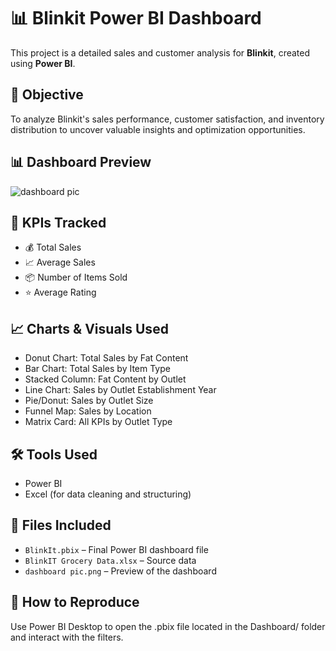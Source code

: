 # 📊 Blinkit Power BI Dashboard

This project is a detailed sales and customer analysis for **Blinkit**, created using **Power BI**.

## 📌 Objective

To analyze Blinkit's sales performance, customer satisfaction, and inventory distribution to uncover valuable insights and optimization opportunities.

## 📊 Dashboard Preview
![dashboard pic](https://github.com/user-attachments/assets/981bdc36-0b31-4bea-b6f0-5dc14604d602)


## 🧩 KPIs Tracked

- 💰 Total Sales  
- 📈 Average Sales  
- 📦 Number of Items Sold  
- ⭐ Average Rating

## 📈 Charts & Visuals Used

- Donut Chart: Total Sales by Fat Content  
- Bar Chart: Total Sales by Item Type  
- Stacked Column: Fat Content by Outlet  
- Line Chart: Sales by Outlet Establishment Year  
- Pie/Donut: Sales by Outlet Size  
- Funnel Map: Sales by Location  
- Matrix Card: All KPIs by Outlet Type

## 🛠️ Tools Used

- Power BI  
- Excel (for data cleaning and structuring)

## 📂 Files Included

- `BlinkIt.pbix` – Final Power BI dashboard file  
- `BlinkIT Grocery Data.xlsx` – Source data  
- `dashboard pic.png` – Preview of the dashboard

## 🔁 How to Reproduce
Use Power BI Desktop to open the .pbix file located in the Dashboard/ folder and interact with the filters.

